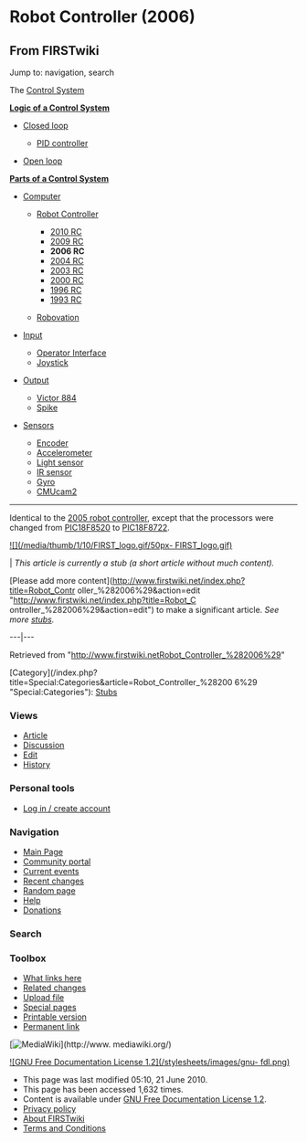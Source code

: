 # Robot Controller (2006)

## From FIRSTwiki

Jump to: navigation, search

The [Control System](control-system)

**[Logic of a Control System](Logic_of_a_control_system "Logic of a control system")**

- [Closed loop](closed-loop)

  - [PID controller](PID_controller "PID controller")

- [Open loop](open-loop)

**[Parts of a Control System](Parts_of_a_control_system "Parts of a control system")**

- [Computer](Computer "Computer")

  - [Robot Controller](robot-controller)

    - [2010 RC](Robot_Controller_%282010%29 "Robot Controller \(2010\)")
    - [2009 RC](Robot_Controller_%282009%29 "Robot Controller \(2009\)")
    - **2006 RC**
    - [2004 RC](Robot_Controller_%282004%29 "Robot Controller \(2004\)")
    - [2003 RC](Robot_Controller_%282003%29 "Robot Controller \(2003\)")
    - [2000 RC](Robot_Controller_%282000%29 "Robot Controller \(2000\)")
    - [1996 RC](/index.php?title=Robot_Controller_%281996%29&action=edit "Robot Controller \(1996\)")
    - [1993 RC](/index.php?title=Robot_Controller_%281993%29&action=edit "Robot Controller \(1993\)")

  - [Robovation](robovation)

- [Input](input)

  - [Operator Interface](operator-interface)
  - [Joystick](joystick)

- [Output](output)

  - [Victor 884](victor-884)
  - [Spike](spike-relay)

- [Sensors](sensor)

  - [Encoder](encoder)
  - [Accelerometer](accelerometer)
  - [Light sensor](/index.php?title=Light_sensor&action=edit "Light sensor")
  - [IR sensor](tsop34840)
  - [Gyro](gyro)
  - [CMUcam2](CMUcam2 "CMUcam2")

--------------------------------------------------------------------------------

Identical to the [2005 robot controller](/index.php?title=Robot_Controller_%282005%29&action=edit "Robot
Controller \(2005\)"), except that the processors were changed from [PIC18F8520](PIC18F8520 "PIC18F8520") to [PIC18F8722](PIC18F8722 "PIC18F8722").

[![](/media/thumb/1/10/FIRST_logo.gif/50px-
FIRST_logo.gif)](Image:FIRST_logo.gif)

| _This article is currently a stub (a short article without much content)._

[Please add more content](http://www.firstwiki.net/index.php?title=Robot_Contr
oller_%282006%29&action=edit "http://www.firstwiki.net/index.php?title=Robot_C
ontroller_%282006%29&action=edit") to make a significant article. _See more [stubs](Special:Shortpages "Special:Shortpages")._

---|---

Retrieved from "<http://www.firstwiki.netRobot_Controller_%282006%29>"

[Category](/index.php?title=Special:Categories&article=Robot_Controller_%28200
6%29 "Special:Categories"): [Stubs](Category:Stubs "Category:Stubs")

### Views

- [Article](Robot_Controller_%282006%29)
- [Discussion](/index.php?title=Talk:Robot_Controller_%282006%29&action=edit)
- [Edit](/index.php?title=Robot_Controller_%282006%29&action=edit)
- [History](/index.php?title=Robot_Controller_%282006%29&action=history)

### Personal tools

- [Log in / create account](/index.php?title=Special:Userlogin&returnto=Robot_Controller_\(2006\))

[](Main_Page "Main Page")

### Navigation

- [Main Page](Main_Page)
- [Community portal](FIRSTwiki:Community_portal)
- [Current events](Current_events)
- [Recent changes](Special:Recentchanges)
- [Random page](Special:Random)
- [Help](FIRSTwiki:Help)
- [Donations](FIRSTwiki:Site_support)

### Search

### Toolbox

- [What links here](Special:Whatlinkshere/Robot_Controller_%282006%29)
- [Related changes](Special:Recentchangeslinked/Robot_Controller_%282006%29)
- [Upload file](Special:Upload)
- [Special pages](Special:Specialpages)
- [Printable version](/index.php?title=Robot_Controller_%282006%29&printable=yes)
- [Permanent link](/index.php?title=Robot_Controller_%282006%29&oldid=76712)

[![MediaWiki](/skins/common/images/poweredby_mediawiki_88x31.png)](http://www.
mediawiki.org/)

[![GNU Free Documentation License 1.2](/stylesheets/images/gnu-
fdl.png)](http://www.gnu.org/copyleft/fdl.html)

- This page was last modified 05:10, 21 June 2010.
- This page has been accessed 1,632 times.
- Content is available under [GNU Free Documentation License 1.2](http://www.gnu.org/copyleft/fdl.html "http://www.gnu.org/copyleft/fdl.html").
- [Privacy policy](FIRSTwiki:Privacy_policy "FIRSTwiki:Privacy policy")
- [About FIRSTwiki](FIRSTwiki:About "FIRSTwiki:About")
- [Terms and Conditions](FIRSTwiki:Terms_and_conditions "FIRSTwiki:Terms and conditions")
